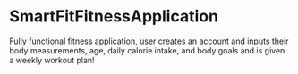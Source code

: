 # SmartFitFitnessApplication
Fully functional fitness application, user creates an account and inputs their body measurements, age, daily calorie intake, and body goals and is given a weekly workout plan!
